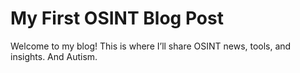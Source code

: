 # My First OSINT Blog Post

Welcome to my blog! This is where I’ll share OSINT news, tools, and insights. And Autism. 
